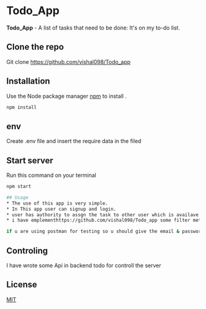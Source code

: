 # Todo_App

**Todo_App** - A list of tasks that need to be done: It's on my to-do list.


## Clone the repo
  Git clone https://github.com/vishal098/Todo_app

## Installation

Use the Node package manager [npm](https://www.npmjs.com/get-npm) to install .

```bash
npm install
```
## env
  Create .env file and insert the require data in the filed
## Start server
  Run this command on your terminal
  ```bash
npm start

## Usage
  * The use of this app is very simple.
  * In This app user can signup and login.
  * user has authority to assgn the task to other user which is availave in our database.
  * i have emplementhttps://github.com/vishal098/Todo_app some filter method also for getting data 

if u are using postman for testing so u should give the email & password in hearder for auth
```

## Controling
I have wrote some Api in backend todo for controll the server

## License
[MIT](https://choosealicense.com/licenses/mit/)

